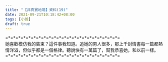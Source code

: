 ```yaml
---
title: "【非真實地場】資料(19)"
date: 2021-09-21T10:18:42+08:00
tags: [小說]
draft: true
---
```


=\*=\*=\*=\*=\*=\*=\*=\*=\*=\*=\*=\*=\*=\*=\*=\*=\*=\*=\*=\*=\*=\*=  
她喜歡模仿我的裝束？這件事我知道。追她的男人很多，那上千封情書每一篇都熱情洋溢，但似乎都是一個格律。聽說快有一萬篇了，幫我恭喜她，和以前一樣。  
=\*=\*=\*=\*=\*=\*=\*=\*=\*=\*=\*=\*=\*=\*=\*=\*=\*=\*=\*=\*=\*=\*=  
